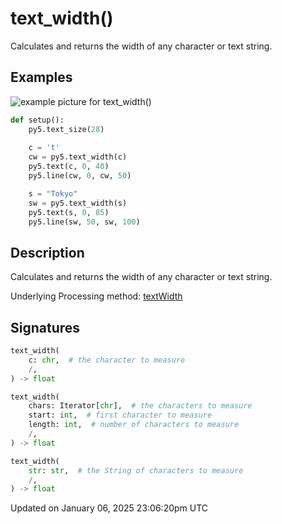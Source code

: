 # text_width()

Calculates and returns the width of any character or text string.

## Examples

<div class="example-table">

<div class="example-row"><div class="example-cell-image">

![example picture for text_width()](/images/reference/Sketch_text_width_0.png)

</div><div class="example-cell-code">

```python
def setup():
    py5.text_size(28)
    
    c = 't'
    cw = py5.text_width(c)
    py5.text(c, 0, 40)
    py5.line(cw, 0, cw, 50)

    s = "Tokyo"
    sw = py5.text_width(s)
    py5.text(s, 0, 85)
    py5.line(sw, 50, sw, 100)
```

</div></div>

</div>

## Description

Calculates and returns the width of any character or text string.

Underlying Processing method: [textWidth](https://processing.org/reference/textWidth_.html)

## Signatures

```python
text_width(
    c: chr,  # the character to measure
    /,
) -> float

text_width(
    chars: Iterator[chr],  # the characters to measure
    start: int,  # first character to measure
    length: int,  # number of characters to measure
    /,
) -> float

text_width(
    str: str,  # the String of characters to measure
    /,
) -> float
```

Updated on January 06, 2025 23:06:20pm UTC
